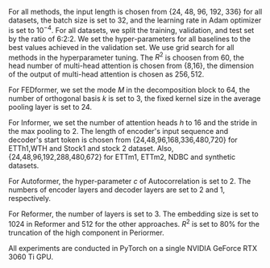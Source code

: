 For all methods, the input length is chosen from {24, 48, 96, 192, 336} for all datasets, the batch size is set to 32, and the learning rate in Adam optimizer is set to $10^{-4}$. For all datasets, we split the training, validation, and test set by the ratio of 6:2:2. We set the hyper-parameters for all baselines to the best values achieved in the validation set. We use grid search for all methods in the hyperparameter tuning. 
The $R^{2}$ is choosen from $60%,70%,80%,90%$, the head number of multi-head attention is chosen from {8,16}, the dimension of the output of multi-head attention is chosen as ${256, 512}$. 

For FEDformer, we set the mode $M$ in the decomposition block to 64, the number of orthogonal basis $k$ is set to 3, the fixed kernel size in the average pooling layer is set to 24.

For Informer, we set the number of attention heads $h$ to 16 and the stride in the max pooling to 2. The length of encoder's input sequence and decoder's start token is chosen from {24,48,96,168,336,480,720} for ETTh1,WTH and Stock1 and stock 2 dataset. Also, {24,48,96,192,288,480,672} for ETTm1, ETTm2, NDBC and synthetic datasets.

For Autoformer, the hyper-parameter $c$ of Autocorrelation is set to 2. The numbers of encoder layers and decoder layers are set to 2 and 1, respectively. 

For Reformer, the number of layers is set to 3. The embedding size is set to 1024 in Reformer and 512 for the other approaches. $R^{2}$ is set to 80\% for the truncation of the high component  in Periormer.

All experiments are conducted in PyTorch on a single NVIDIA GeForce RTX 3060 Ti GPU.
